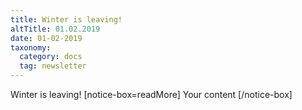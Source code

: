 ```yaml
---
title: Winter is leaving!
altTitle: 01.02.2019
date: 01-02-2019
taxonomy:
  category: docs
  tag: newsletter
---
```


Winter is leaving!
[notice-box=readMore]
Your content
[/notice-box]
